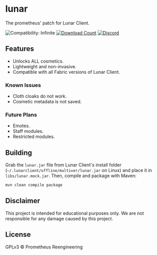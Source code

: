 # lunar
The prometheus' patch for Lunar Client.

![Compatibility: Infinite](https://img.shields.io/badge/COMPATIBILITY-∞%20FABRIC-0?style=for-the-badge)
[![Download Count](https://img.shields.io/github/downloads/prometheusreengineering/lunar/total?style=for-the-badge)](https://github.com/prometheusreengineering/lunar/releases/)
[![Discord](https://img.shields.io/discord/1197794960985043034?style=for-the-badge&label=Discord&color=rgb(88%2C%20101%2C%20242)%20)](https://discord.gg/BFDWmPfmXg)

## Features
- Unlocks ALL cosmetics.
- Lightweight and non-invasive.
- Compatible with all Fabric versions of Lunar Client.

### Known Issues
- Cloth cloaks do not work.
- Cosmetic metadata is not saved.

### Future Plans
- Emotes.
- Staff modules.
- Restricted modules.

## Building
Grab the `lunar.jar` file from Lunar Client's install folder (`~/.lunarclient/offline/multiver/lunar.jar` on Linux) and place it in `libs/lunar.mock.jar`.
Then, compile and package with Maven:
```bash
mvn clean compile package
```

## Disclaimer
This project is intended for educational purposes only. We are not responsible for any damage caused by this project.

## License
GPLv3 © Prometheus Reengineering